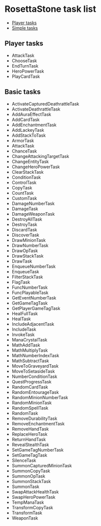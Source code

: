 # RosettaStone task list

- [Player tasks](#player-tasks)
- [Simple tasks](#simple-tasks)

## Player tasks

* AttackTask
* ChooseTask
* EndTurnTask
* HeroPowerTask
* PlayCardTask

## Basic tasks

* ActivateCapturedDeathrattleTask
* ActivateDeathrattleTask
* AddAuraEffectTask
* AddCardTask
* AddEnchantmentTask
* AddLackeyTask
* AddStackToTask
* ArmorTask
* AttackTask
* ChanceTask
* ChangeAttackingTargetTask
* ChangeEntityTask
* ChangeHeroPowerTask
* ClearStackTask
* ConditionTask
* ControlTask
* CopyTask
* CountTask
* CustomTask
* DamageNumberTask
* DamageTask
* DamageWeaponTask
* DestroyAllTask
* DestroyTask
* DiscardTask
* DiscoverTask
* DrawMinionTask
* DrawNumberTask
* DrawOpTask
* DrawStackTask
* DrawTask
* EnqueueNumberTask
* EnqueueTask
* FilterStackTask
* FlagTask
* FuncNumberTask
* FuncPlayableTask
* GetEventNumberTask
* GetGameTagTask
* GetPlayerGameTagTask
* HealFullTask
* HealTask
* IncludeAdjacentTask
* IncludeTask
* InvokeTask
* ManaCrystalTask
* MathAddTask
* MathMultiplyTask
* MathNumberIndexTask
* MathSubtractTask
* MoveToGraveyardTask
* MoveToSetasideTask
* NumberConditionTask
* QuestProgressTask
* RandomCardTask
* RandomEntourageTask
* RandomMinionNumberTask
* RandomMinionTask
* RandomSpellTask
* RandomTask
* RemoveDurabilityTask
* RemoveEnchantmentTask
* RemoveHandTask
* ReplaceHeroTask
* ReturnHandTask
* RevealStealthTask
* SetGameTagNumberTask
* SetGameTagTask
* SilenceTask
* SummonCapturedMinionTask
* SummonCopyTask
* SummonOpTask
* SummonStackTask
* SummonTask
* SwapAttackHealthTask
* SwapHeroPowerTask
* TempManaTask
* TransformCopyTask
* TransformTask
* WeaponTask
